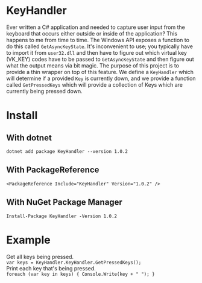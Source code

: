 # KeyHandler
Ever written a C# application and needed to capture user input from the keyboard that occurs either outside or inside of the application? This happens to me from time to time. The Windows API exposes a function to do this called `GetAsyncKeyState`. It's inconvenient to use; you typically have to import it from `user32.dll` and then have to figure out which virtual key (VK_KEY) codes have to be passed to `GetAsyncKeyState` and then figure out what the output means via bit magic. The purpose of this project is to provide a thin wrapper on top of this feature. We define a `KeyHandler` which will determine if a provided `Key` is currently down, and we provide a function called `GetPressedKeys` which will provide a collection of Keys which are currently being pressed down.

# Install
## With dotnet
`dotnet add package KeyHandler --version 1.0.2`

## With PackageReference
`<PackageReference Include="KeyHandler" Version="1.0.2" />`

## With NuGet Package Manager
`Install-Package KeyHandler -Version 1.0.2`

# Example

Get all keys being pressed.<br>
`
var keys = KeyHandler.KeyHandler.GetPressedKeys();
`
<br>
Print each key that's being pressed.
<br>
`
foreach (var key in keys)
{
    Console.Write(key + " ");
}
`
